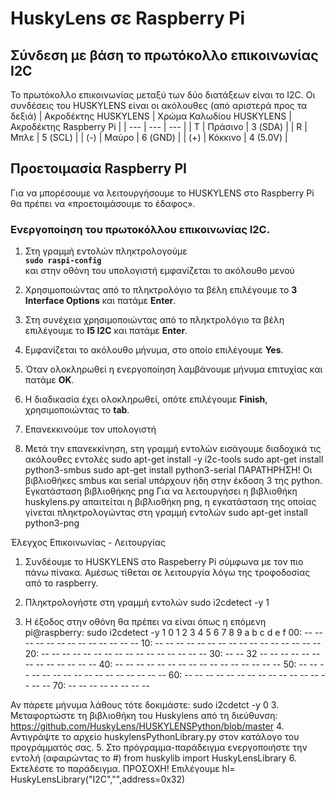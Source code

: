 # HuskyLens σε Raspberry Pi

## Σύνδεση με βάση το πρωτόκολλο επικοινωνίας I2C
Το πρωτόκολλο επικοινωνίας μεταξύ των δύο διατάξεων είναι το I2C.
Οι συνδέσεις του HUSKYLENS είναι οι ακόλουθες (από αριστερά προς τα δεξιά)
| Ακροδέκτης HUSKYLENS	| Χρώμα Καλωδίου HUSKYLENS | Ακροδέκτης Raspberry Pi |
| --- | --- |  --- |
| Τ	| Πράσινο | 3 (SDA) |
| R	| Μπλε | 5 (SCL) |
| (-)	| Μαύρο | 6 (GND) |
| (+)	| Κόκκινο | 4 (5.0V) |

## Προετοιμασία Raspberry PI
Για να μπορέσουμε να λειτουργήσουμε το HUSKYLENS στο Raspberry Pi θα πρέπει να «προετοιμάσουμε το έδαφος».

### Ενεργοποίηση του πρωτοκόλλου επικοινωνίας I2C.
1.	Στη γραμμή εντολών πληκτρολογούμε \
**`sudo raspi-config`**\
και στην οθόνη του υπολογιστή εμφανίζεται το ακόλουθο μενού
 
2.	Χρησιμοποιώντας από το πληκτρολόγιο τα βέλη επιλέγουμε το **3  Interface Options** και πατάμε **Enter**.
 
3.	Στη συνέχεια χρησιμοποιώντας από το πληκτρολόγιο τα βέλη επιλέγουμε το **Ι5  I2C** και πατάμε **Enter**.
 
4.	Εμφανίζεται το ακόλουθο μήνυμα, στο οποίο επιλέγουμε **Yes**.
 
5.	Όταν ολοκληρωθεί η ενεργοποίηση λαμβάνουμε μήνυμα επιτυχίας και πατάμε **OK**.
 
6.	Η διαδικασία έχει ολοκληρωθεί, οπότε επιλέγουμε **Finish**, χρησιμοποιώντας το **tab**.
 
7.	Επανεκκινούμε τον υπολογιστή
8.	Μετά την επανεκκίνηση, sτη γραμμή εντολών εισάγουμε διαδοχικά τις ακόλουθες εντολές
sudo apt-get install -y i2c-tools 
sudo apt-get install python3-smbus 
sudo apt-get install python3-serial 
ΠΑΡΑΤΗΡΗΣΗ! Οι βιβλιοθήκες smbus και serial υπάρχουν ήδη στην έκδοση 3 της python.
Εγκατάσταση βιβλιοθήκης png
Για να λειτουργήσει η βιβλιοθήκη huskylens.py απαιτείται η βιβλιοθήκη png, η εγκατάσταση της οποίας γίνεται πληκτρολογώντας στη γραμμή εντολών
sudo apt-get install python3-png

Έλεγχος Επικοινωνίας - Λειτουργίας
1.	Συνδέουμε το HUSKYLENS στο Raspeberry Pi σύμφωνα με τον πιο πάνω πίνακα.
Αμέσως τίθεται σε λειτουργία λόγω της τροφοδοσίας από το raspberry.
2.	Πληκτρολογήστε στη γραμμή εντολών 
sudo i2cdetect -y 1


3.	Η έξοδος στην οθόνη θα πρέπει να είναι όπως η επόμενη
pi@raspberry: sudo i2cdetect -y 1
0  1  2  3  4  5  6  7  8  9  a  b  c  d  e  f
00:          -- -- -- -- -- -- -- -- -- -- -- -- --
10: -- -- -- -- -- -- -- -- -- -- -- -- -- -- -- --
20: -- -- -- -- -- -- -- -- -- -- -- -- -- -- -- --
30: -- -- 32 -- -- -- -- -- -- -- -- -- -- -- -- --
40: -- -- -- -- -- -- -- -- -- -- -- -- -- -- -- --
50: -- -- -- -- -- -- -- -- -- -- -- -- -- -- -- --
60: -- -- -- -- -- -- -- -- -- -- -- -- -- -- -- --
70: -- -- -- -- -- -- -- --

Αν πάρετε μήνυμα λάθους τότε δοκιμάστε: 
sudo i2cdetct -y 0
3.	Μεταφορτώστε τη βιβλιοθήκη του Huskylens από τη διεύθυνση: https://github.com/HuskyLens/HUSKYLENSPython/blob/master
4.	Αντιγράψτε το αρχείο huskylensPythonLibrary.py στον κατάλογο του προγράμματός σας.
5.	Στο πρόγραμμα-παράδειγμα ενεργοποιήστε την εντολή (αφαιρώντας το #)
from huskylib import HuskyLensLibrary
6.	Εκτελέστε το παράδειγμα. 
ΠΡΟΣΟΧΗ! Επιλέγουμε 
hl= HuskyLensLibrary("I2C","",address=0x32)
 

